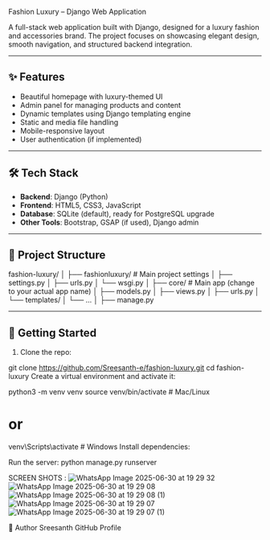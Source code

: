 Fashion Luxury – Django Web Application

A full-stack web application built with Django, designed for a luxury fashion and accessories brand.
The project focuses on showcasing elegant design, smooth navigation, and structured backend integration.

---

## ✨ Features

- Beautiful homepage with luxury-themed UI
- Admin panel for managing products and content
- Dynamic templates using Django templating engine
- Static and media file handling
- Mobile-responsive layout
- User authentication (if implemented)

---

## 🛠️ Tech Stack

- **Backend**: Django (Python)
- **Frontend**: HTML5, CSS3, JavaScript
- **Database**: SQLite (default), ready for PostgreSQL upgrade
- **Other Tools**: Bootstrap, GSAP (if used), Django admin

---

## 📁 Project Structure

fashion-luxury/
│
├── fashionluxury/ # Main project settings
│ ├── settings.py
│ ├── urls.py
│ └── wsgi.py
│
├── core/ # Main app (change to your actual app name)
│ ├── models.py
│ ├── views.py
│ ├── urls.py
│ └── templates/
│ └── ...
│
├── manage.py



---

## 🚀 Getting Started

1. Clone the repo:

git clone https://github.com/Sreesanth-e/fashion-luxury.git
cd fashion-luxury
Create a virtual environment and activate it:


python3 -m venv venv
source venv/bin/activate  # Mac/Linux
# or
venv\Scripts\activate     # Windows
Install dependencies:


Run the server:
python manage.py runserver

SCREEN SHOTS : 
![WhatsApp Image 2025-06-30 at 19 29 32](https://github.com/user-attachments/assets/f6e2bbb3-cbc8-4fdf-94dd-a76ab8cf24bb)
![WhatsApp Image 2025-06-30 at 19 29 08](https://github.com/user-attachments/assets/05f35120-d5e2-4e6b-8901-60e1ae9a3846)
![WhatsApp Image 2025-06-30 at 19 29 08 (1)](https://github.com/user-attachments/assets/43dd97f6-1f67-4c93-9a61-bef526356e93)
![WhatsApp Image 2025-06-30 at 19 29 07](https://github.com/user-attachments/assets/756e413e-c972-40cd-b316-3cd6dfd5ced9)
![WhatsApp Image 2025-06-30 at 19 29 07 (1)](https://github.com/user-attachments/assets/af598cb6-e6f2-4c44-92a8-004d85f05a1e)



📌 Author
Sreesanth
GitHub Profile

